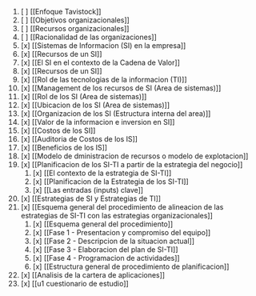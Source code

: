 1. [ ] [[Enfoque Tavistock]]
2. [ ] [[Objetivos organizacionales]]
3. [ ] [[Recursos organizacionales]]
4. [ ] [[Racionalidad de las organizaciones]]
5. [x] [[Sistemas de Informacion (SI) en la empresa]]
6. [x] [[Recursos de un SI]]
7. [x] [[El SI en el contexto de la Cadena de Valor]]
8. [x] [[Recursos de un SI]]
9. [x] [[Rol de las tecnologias de la informacion (TI)]]
10. [x] [[Management de los recursos de SI (Area de sistemas)]]
11. [x] [[Rol de los SI (Area de sistemas)]]
12. [x] [[Ubicacion de los SI (Area de sistemas)]]
13. [x] [[Organizacion de los SI (Estructura interna del area)]]
14. [x] [[Valor de la informacion e inversion en SI]]
15. [x] [[Costos de los SI]]
16. [x] [[Auditoria de Costos de los IS]]
17. [x] [[Beneficios de los IS]]
18. [x] [[Modelo de dministracion de recursos o modelo de explotacion]]
19. [x] [[Planificacion de los SI-TI a partir de la estrategia del negocio]]
	1. [x] [[El contexto de la estrategia de SI-TI]]
	2. [x] [[Planificacion de la Estrategia de los SI-TI]]
	3. [x] [[Las entradas (inputs) clave]]
20. [x] [[Estrategias de SI y Estrategias de TI]]
21. [x] [[Esquema general del procedimiento de alineacion de las estrategias de SI-TI con las estrategias organizacionales]]
	1. [x] [[Esquema general del procedimiento]]
	2. [x] [[Fase 1 - Presentacion y compromiso del equipo]]
	3. [x] [[Fase 2 - Descripcion de la situacion actual]]
	4. [x] [[Fase 3 - Elaboracion del plan de SI-TI]]
	5. [x] [[Fase 4 - Programacion de actividades]]
	6. [x] [[Estructura general de procedimiento de planificacion]]
22. [x] [[Analisis de la cartera de aplicaciones]]
23. [x] [[u1 cuestionario de estudio]]